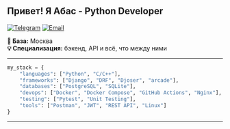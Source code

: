 ## Привет! Я Абас - Python Developer

[![Telegram](https://img.shields.io/badge/-Мой_tg-0088cc?style=flat&logo=telegram)](https://t.me/Abas_eff)
[![Email](https://img.shields.io/badge/-abas.lampejev@yandex.ru-8B89CC?style=flat&logo=mail.ru&logoColor=white)](mailto:abas.lampejev@yandex.ru)

**📍 База:** Москва  
**💡 Специализация:** бэкенд, API и всё, что между ними  

---

```python
my_stack = {
    "languages": ["Python", "C/C++"],
    "frameworks": ["Django", "DRF", "Djoser", "arcade"],
    "databases": ["PostgreSQL", "SQLite"],
    "devops": ["Docker", "Docker Compose", "GitHub Actions", "Nginx"],
    "testing": ["Pytest", "Unit Testing"],
    "tools": ["Postman", "JWT", "REST API", "Linux"]
}
```

---
